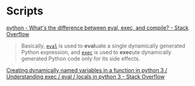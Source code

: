 # Scripts
[python - What's the difference between eval, exec, and compile? - Stack Overflow](https://stackoverflow.com/questions/2220699/whats-the-difference-between-eval-exec-and-compile)

> Basically, [`eval`](https://docs.python.org/3/library/functions.html#eval) is used to **eval**uate a single dynamically generated Python expression, and [`exec`](https://docs.python.org/3/library/functions.html#exec) is used to **exec**ute dynamically generated Python code only for its side effects.

[Creating dynamically named variables in a function in python 3 / Understanding exec / eval / locals in python 3 - Stack Overflow](https://stackoverflow.com/questions/25076883/creating-dynamically-named-variables-in-a-function-in-python-3-understanding-e)